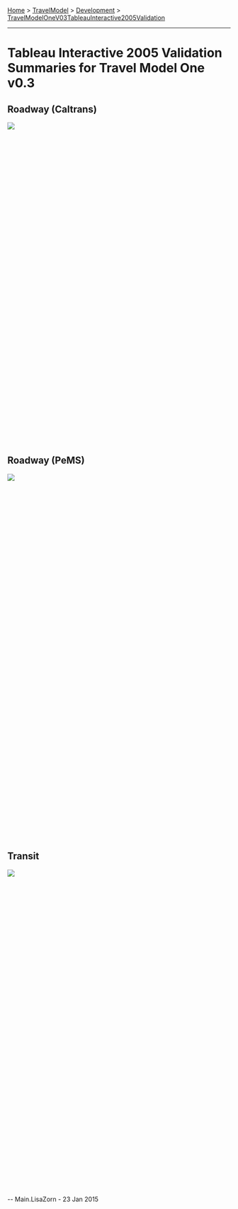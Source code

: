 
[Home](https://github.com/BayAreaMetro/modeling-website/wiki/Home) > [TravelModel](https://github.com/BayAreaMetro/modeling-website/wiki/TravelModel) > [Development](https://github.com/BayAreaMetro/modeling-website/wiki/Development) > [TravelModelOneV03TableauInteractive2005Validation](http://data.mtc.ca.gov/wiki_pages/TravelModelOneV03TableauInteractive2005Validation)

---

# Tableau Interactive 2005 Validation Summaries for Travel Model One v0.3

## Roadway (Caltrans)

<script type='text/javascript' src='https://public.tableausoftware.com/javascripts/api/viz_v1.js'></script><div class='tableauPlaceholder' style='width: 900px; height: 700px;'><noscript><a href='#'><img alt=' ' src='https:&#47;&#47;publicrevizit.tableausoftware.com&#47;static&#47;images&#47;Tr&#47;TravelModelOnev0_32005RoadwayCaltransValidation&#47;Chart_ObsvEst_all&#47;1_rss.png' style='border: none' /></a></noscript><object class='tableauViz' width='900' height='700' style='display:none;'><param name='host_url' value='https%3A%2F%2Fpublic.tableausoftware.com%2F' /> <param name='site_root' value='' /><param name='name' value='TravelModelOnev0_32005RoadwayCaltransValidation&#47;Chart_ObsvEst_all' /><param name='tabs' value='yes' /><param name='toolbar' value='yes' /><param name='static_image' value='https:&#47;&#47;publicrevizit.tableausoftware.com&#47;static&#47;images&#47;Tr&#47;TravelModelOnev0_32005RoadwayCaltransValidation&#47;Chart_ObsvEst_all&#47;1.png' /> <param name='animate_transition' value='yes' /><param name='display_static_image' value='yes' /><param name='display_spinner' value='yes' /><param name='display_overlay' value='yes' /><param name='display_count' value='yes' /><param name='showVizHome' value='no' /></object></div><div style='width:1444px;height:22px;padding:0px 10px 0px 0px;color:black;font:normal 8pt verdana,helvetica,arial,sans-serif;'><div style='float:right; padding-right:8px;'><a href='http://www.tableausoftware.com/public/about-tableau-products?ref=https://public.tableausoftware.com/views/TravelModelOnev0_32005RoadwayCaltransValidation/Chart_ObsvEst_all' target='_blank'>Learn About Tableau</a></div></div>

## Roadway (PeMS)

<script type='text/javascript' src='https://public.tableausoftware.com/javascripts/api/viz_v1.js'></script><div class='tableauPlaceholder' style='width: 1024px; height: 800px;'><noscript><a href='http:&#47;&#47;analytics.mtc.ca.gov&#47;foswiki&#47;Main&#47;TravelModelOneV03TableauInteractive2005Validation'><img alt=' ' src='https:&#47;&#47;publicrevizit.tableausoftware.com&#47;static&#47;images&#47;Tr&#47;TravelModelOnev0_32005RoadwayPeMSValidation&#47;StationDashboard&#47;1_rss.png' style='border: none' /></a></noscript><object class='tableauViz' width='1024' height='800' style='display:none;'><param name='host_url' value='https%3A%2F%2Fpublic.tableausoftware.com%2F' /> <param name='site_root' value='' /><param name='name' value='TravelModelOnev0_32005RoadwayPeMSValidation&#47;StationDashboard' /><param name='tabs' value='yes' /><param name='toolbar' value='yes' /><param name='static_image' value='https:&#47;&#47;publicrevizit.tableausoftware.com&#47;static&#47;images&#47;Tr&#47;TravelModelOnev0_32005RoadwayPeMSValidation&#47;StationDashboard&#47;1.png' /> <param name='animate_transition' value='yes' /><param name='display_static_image' value='yes' /><param name='display_spinner' value='yes' /><param name='display_overlay' value='yes' /><param name='display_count' value='yes' /><param name='showVizHome' value='no' /></object></div><div style='width:1004px;height:22px;padding:0px 10px 0px 0px;color:black;font:normal 8pt verdana,helvetica,arial,sans-serif;'><div style='float:right; padding-right:8px;'><a href='http://www.tableausoftware.com/public/about-tableau-products?ref=https://public.tableausoftware.com/views/TravelModelOnev0_32005RoadwayPeMSValidation/StationDashboard' target='_blank'>Learn About Tableau</a></div></div>

## Transit

<script type='text/javascript' src='https://public.tableausoftware.com/javascripts/api/viz_v1.js'></script><div class='tableauPlaceholder' style='width: 900px; height: 700px;'><noscript><a href='http:&#47;&#47;analytics.mtc.ca.gov&#47;foswiki&#47;Main&#47;TravelModelOneV03TableauInteractive2005Validation'><img alt=' ' src='https:&#47;&#47;publicrevizit.tableausoftware.com&#47;static&#47;images&#47;Tr&#47;TravelModelOnev0_32005TransitValidation&#47;GraphbyMode&#47;1_rss.png' style='border: none' /></a></noscript><object class='tableauViz' width='900' height='700' style='display:none;'><param name='host_url' value='https%3A%2F%2Fpublic.tableausoftware.com%2F' /> <param name='site_root' value='' /><param name='name' value='TravelModelOnev0_32005TransitValidation&#47;GraphbyMode' /><param name='tabs' value='yes' /><param name='toolbar' value='yes' /><param name='static_image' value='https:&#47;&#47;publicrevizit.tableausoftware.com&#47;static&#47;images&#47;Tr&#47;TravelModelOnev0_32005TransitValidation&#47;GraphbyMode&#47;1.png' /> <param name='animate_transition' value='yes' /><param name='display_static_image' value='yes' /><param name='display_spinner' value='yes' /><param name='display_overlay' value='yes' /><param name='display_count' value='yes' /><param name='showVizHome' value='no' /></object></div><div style='width:1444px;height:22px;padding:0px 10px 0px 0px;color:black;font:normal 8pt verdana,helvetica,arial,sans-serif;'><div style='float:right; padding-right:8px;'><a href='http://www.tableausoftware.com/public/about-tableau-products?ref=https://public.tableausoftware.com/views/TravelModelOnev0_32005TransitValidation/GraphbyMode' target='_blank'>Learn About Tableau</a></div></div>

-- Main.LisaZorn - 23 Jan 2015
